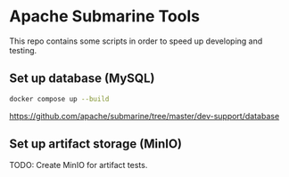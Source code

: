 # Apache Submarine Tools

This repo contains some scripts in order to speed up developing and testing.

## Set up database (MySQL)

```bash
docker compose up --build
```

<https://github.com/apache/submarine/tree/master/dev-support/database>

## Set up artifact storage (MinIO)

TODO: Create MinIO for artifact tests.
